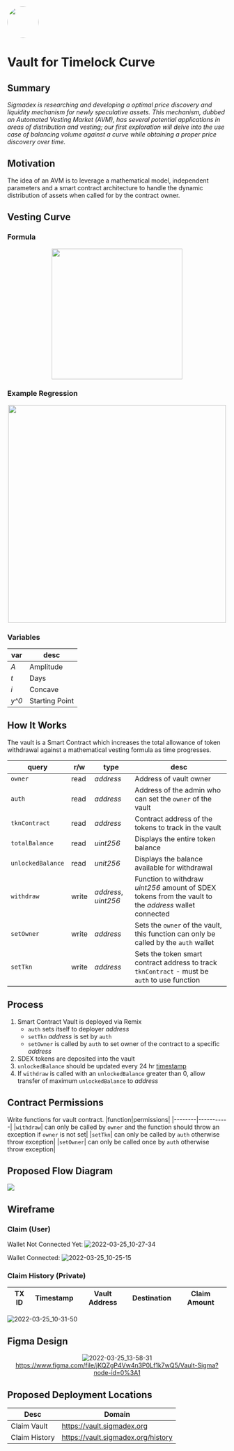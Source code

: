 <img src="https://user-images.githubusercontent.com/33762147/155625647-55c69f06-e0ea-44a8-a425-7aa086c329c5.png" style="border-radius:50%;width:72px;">

# Vault for Timelock Curve

## Summary
<em>Sigmadex is researching and developing a optimal price discovery and liquidity mechanism for newly speculative assets. This mechanism, dubbed an Automated Vesting Market (AVM), has several potential applications in areas of distribution and vesting; our first exploration will delve into the use case of balancing volume against a curve while obtaining a proper price discovery over time.</em>

## Motivation
The idea of an AVM is to leverage a mathematical model, independent parameters and a smart contract architecture to handle the dynamic distribution of assets when called for by the contract owner.

## Vesting Curve
### Formula

<p align="center">
<img src="https://render.githubusercontent.com/render/math?math=A\left(\left(1-y_{0}\right)\cdot\left(1-i^{\left(-x\right)}\right)\cdot\left(\frac{1}{1-i^{-t}}\right)+y_{0}\right)" style="width:300px;">
</p>

### Example Regression

<p align="center">
<img src="https://user-images.githubusercontent.com/33762147/155788169-8b64b219-8474-4ed5-95d0-a21994a9645f.png" style="width:500px;">
</p>

### Variables
<div align="center">

| var | desc |   
| --- | ---  |
|<em>A</em>  |Amplitude  |
|<em>t</em>  |Days       |
|<em>i</em>  |Concave    |
|<em>y^0</em>|Starting Point|

</div>

## How It Works
The vault is a Smart Contract which increases the total allowance of token withdrawal against a mathematical vesting formula as time progresses.

|query|r/w|type|desc|
|----------|----|-------|----------------------|
|`owner`   |read|<em>address</em>|Address of vault owner|
|`auth`    |read|<em>address</em>|Address of the admin who can set the `owner` of the vault|
|`tknContract`  |read|<em>address</em>|Contract address of the tokens to track in the vault|
|`totalBalance` |read|<em>uint256</em>|Displays the entire token balance|
|`unlockedBalance`|read|<em>unit256</em>|Displays the balance available for withdrawal|
|`withdraw`|write|<em>address</em>, <em>uint256</em>|Function to withdraw <em>uint256</em> amount of SDEX tokens from the vault to the <em>address</em> wallet connected|
|`setOwner`|write|<em>address</em>|Sets the `owner` of the vault, this function can only be called by the `auth` wallet|
|`setTkn`|write|<em>address</em>|Sets the token smart contract address to track `tknContract` - must be `auth` to use function|

## Process
1. Smart Contract Vault is deployed via Remix
   - `auth` sets itself to deployer <em>address</em>
   - `setTkn` <em>address</em> is set by `auth`
   - `setOwner` is called by `auth` to set owner of the contract to a specific <em>address</em>
2. SDEX tokens are deposited into the vault
4. `unlockedBalance` should be updated every 24 hr [timestamp]
5. If `withdraw` is called with an `unlockedBalance` greater than 0, allow transfer of maximum `unlockedBalance` to <em>address</em>

## Contract Permissions

Write functions for vault contract.
|function|permissions|
|--------|-----------|
|`withdraw`| can only be called by `owner` and the function should throw an exception if `owner` is not set|
|`setTkn`| can only be called by `auth` otherwise throw exception|
|`setOwner`| can only be called once by `auth` otherwise throw exception|

## Proposed Flow Diagram

<img src="https://user-images.githubusercontent.com/33762147/155869551-3615c0a0-f339-4216-866d-68798a03719b.png">

## Wireframe

### Claim (User)
Wallet Not Connected Yet:
![2022-03-25_10-27-34](https://user-images.githubusercontent.com/33762147/160161655-13d0358a-b071-42e3-87a9-64ad5f61fc48.jpg)

Wallet Connected:
![2022-03-25_10-25-15](https://user-images.githubusercontent.com/33762147/160161283-9269442d-c41d-48fc-9b41-b814e898096b.jpg)

### Claim History (Private)

<div align="center">
   
|TX ID|Timestamp|Vault Address|Destination|Claim Amount|
|-----|---------|-------------|----------|-------------|
   
</div>

![2022-03-25_10-31-50](https://user-images.githubusercontent.com/33762147/160162271-12b47497-39d2-481d-85cc-dc0037b888c7.jpg)
   
## Figma Design




<div align="center">
   
![2022-03-25_13-58-31](https://user-images.githubusercontent.com/33762147/160192646-907ba8cc-cf29-4710-be6d-53b08b882b9b.jpg)
   https://www.figma.com/file/jKQZgP4Vw4n3P0Lf1k7wQ5/Vault-Sigma?node-id=0%3A1
   
</div>

## Proposed Deployment Locations

|Desc|Domain|
|-------|-----------|
|Claim Vault|https://vault.sigmadex.org|
|Claim History|https://vault.sigmadex.org/history|

[timestamp]: https://support.avax.network/en/articles/5106526-measuring-time-in-smart-contracts
